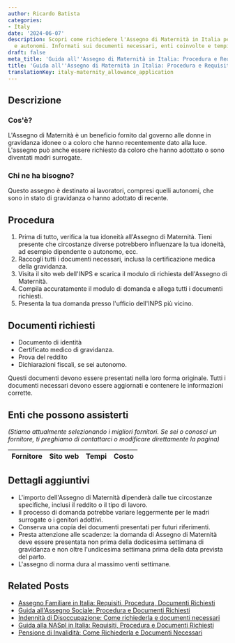 ```yaml
---
author: Ricardo Batista
categories:
- Italy
date: '2024-06-07'
description: Scopri come richiedere l'Assegno di Maternità in Italia per lavoratori
  e autonomi. Informati sui documenti necessari, enti coinvolte e tempistiche.
draft: false
meta_title: 'Guida all''Assegno di Maternità in Italia: Procedura e Requisiti'
title: 'Guida all''Assegno di Maternità in Italia: Procedura e Requisiti'
translationKey: italy-maternity_allowance_application
---
```



## Descrizione
### Cos'è?
L'Assegno di Maternità è un beneficio fornito dal governo alle donne in gravidanza idonee o a coloro che hanno recentemente dato alla luce. L'assegno può anche essere richiesto da coloro che hanno adottato o sono diventati madri surrogate.

### Chi ne ha bisogno?
Questo assegno è destinato ai lavoratori, compresi quelli autonomi, che sono in stato di gravidanza o hanno adottato di recente.

## Procedura
1. Prima di tutto, verifica la tua idoneità all'Assegno di Maternità. Tieni presente che circostanze diverse potrebbero influenzare la tua idoneità, ad esempio dipendente o autonomo, ecc.
2. Raccogli tutti i documenti necessari, inclusa la certificazione medica della gravidanza.
3. Visita il sito web dell'INPS e scarica il modulo di richiesta dell'Assegno di Maternità.
4. Compila accuratamente il modulo di domanda e allega tutti i documenti richiesti.
5. Presenta la tua domanda presso l'ufficio dell'INPS più vicino.

## Documenti richiesti
- Documento di identità
- Certificato medico di gravidanza.
- Prova del reddito
- Dichiarazioni fiscali, se sei autonomo.

Questi documenti devono essere presentati nella loro forma originale. Tutti i documenti necessari devono essere aggiornati e contenere le informazioni corrette.

## Enti che possono assisterti
_(Stiamo attualmente selezionando i migliori fornitori. Se sei o conosci un fornitore, ti preghiamo di contattarci o modificare direttamente la pagina)_

| Fornitore       |     Sito web    |     Tempi        |       Costo      |
| :-------------: | :-------------: |  :-------------: | :-------------: |

## Dettagli aggiuntivi
- L'importo dell'Assegno di Maternità dipenderà dalle tue circostanze specifiche, inclusi il reddito o il tipo di lavoro.
- Il processo di domanda potrebbe variare leggermente per le madri surrogate o i genitori adottivi.
- Conserva una copia dei documenti presentati per futuri riferimenti.
- Presta attenzione alle scadenze: la domanda di Assegno di Maternità deve essere presentata non prima della dodicesima settimana di gravidanza e non oltre l'undicesima settimana prima della data prevista del parto.
- L'assegno di norma dura al massimo venti settimane.


## Related Posts

- [Assegno Familiare in Italia: Requisiti, Procedura, Documenti Richiesti](https://tramitit.com/it/guides/italy/richiesta_assegno_per_il_nucleo_familiare/)
- [Guida all'Assegno Sociale: Procedura e Documenti Richiesti](https://tramitit.com/it/guides/italy/domanda_di_assegno_sociale/)
- [Indennità di Disoccupazione: Come richiederla e documenti necessari](https://tramitit.com/it/guides/italy/domanda_di_assegno_di_disoccupazione/)
- [Guida alla NASpI in Italia: Requisiti, Procedura e Documenti Richiesti](https://tramitit.com/it/guides/italy/richiesta_indennita_di_disoccupazione/)
- [Pensione di Invalidità: Come Richiederla e Documenti Necessari](https://tramitit.com/it/guides/italy/domanda_di_pensione_di_invalidita/)